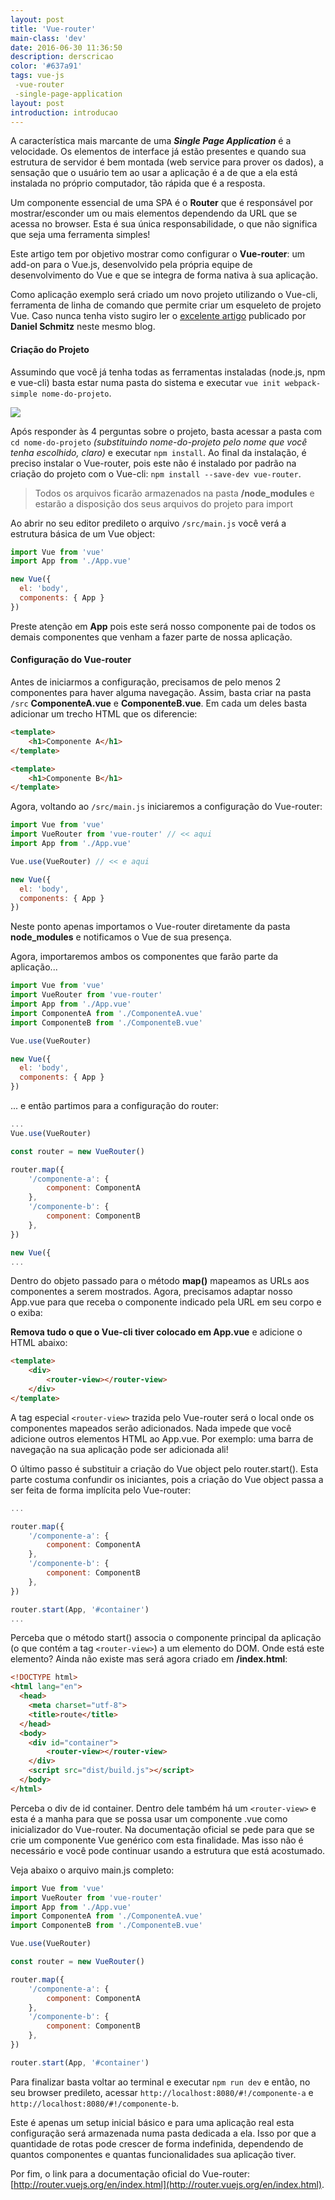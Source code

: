 ```yaml
---
layout: post
title: 'Vue-router'
main-class: 'dev'
date: 2016-06-30 11:36:50 
description: derscricao
color: '#637a91'
tags: vue-js
 -vue-router
 -single-page-application
layout: post
introduction: introducao
---
```


A característica mais marcante de uma ***Single Page Application*** é a velocidade. Os elementos de interface já estão presentes e quando sua estrutura de servidor é bem montada (web service para prover os dados), a sensação que o usuário tem ao usar a aplicação é a de que a ela está instalada no próprio computador, tão rápida que é a resposta.

Um componente essencial de uma SPA é o **Router** que é responsável por mostrar/esconder um ou mais elementos dependendo da URL que se acessa no browser. Esta é sua única responsabilidade, o que não significa que seja uma ferramenta simples!

Este artigo tem por objetivo mostrar como configurar o **Vue-router**: um add-on para o Vue.js, desenvolvido pela própria equipe de desenvolvimento do Vue e que se integra de forma nativa à sua aplicação.

Como aplicação exemplo será criado um novo projeto utilizando o Vue-cli, ferramenta de linha de comando que permite criar um esqueleto de projeto Vue. Caso nunca tenha visto sugiro ler o [excelente artigo](http://www.vuejs-brasil.com.br/crie-rapidamente-um-projeto-vue-com-vue-cli-e-browserify/) publicado por **Daniel Schmitz** neste mesmo blog.

#### Criação do Projeto

Assumindo que você já tenha todas as ferramentas instaladas (node.js, npm e vue-cli) basta estar numa pasta do sistema e executar `vue init webpack-simple nome-do-projeto`.

![](/content/images/2016/06/Screen-Shot-2016-06-30-at-7-53-40-AM.png)

Após responder às 4 perguntas sobre o projeto, basta acessar a pasta com `cd nome-do-projeto` *(substituindo nome-do-projeto pelo nome que você tenha escolhido, claro)* e executar `npm install`. Ao final da instalação, é preciso instalar o Vue-router, pois este não é instalado por padrão na criação do projeto com o Vue-cli: `npm install --save-dev vue-router`.

> Todos os arquivos ficarão armazenados na pasta **/node_modules** e estarão a disposição dos seus arquivos do projeto para import

Ao abrir no seu editor predileto o arquivo ```/src/main.js``` você verá a estrutura básica de um Vue object:

```javascript
import Vue from 'vue'
import App from './App.vue'

new Vue({
  el: 'body',
  components: { App }
})
```

Preste atenção em **App** pois este será nosso componente pai de todos os demais componentes que venham a fazer parte de nossa aplicação.

#### Configuração do Vue-router

Antes de iniciarmos a configuração, precisamos de pelo menos 2 componentes para haver alguma navegação. Assim, basta criar na pasta ```/src``` **ComponenteA.vue** e **ComponenteB.vue**. Em cada um deles basta adicionar um trecho HTML que os diferencie:

```html
<template>
    <h1>Componente A</h1>
</template>
```

```html
<template>
    <h1>Componente B</h1>
</template>
```

Agora, voltando ao ```/src/main.js``` iniciaremos a configuração do Vue-router:

```javascript
import Vue from 'vue'
import VueRouter from 'vue-router' // << aqui
import App from './App.vue'

Vue.use(VueRouter) // << e aqui

new Vue({
  el: 'body',
  components: { App }
})
```

Neste ponto apenas importamos o Vue-router diretamente da pasta **node_modules** e notificamos o Vue de sua presença.

Agora, importaremos ambos os componentes que farão parte da aplicação...

```javascript
import Vue from 'vue'
import VueRouter from 'vue-router'
import App from './App.vue'
import ComponenteA from './ComponenteA.vue'
import ComponenteB from './ComponenteB.vue'

Vue.use(VueRouter)

new Vue({
  el: 'body',
  components: { App }
})
```

... e então partimos para a configuração do router:

```javascript
...
Vue.use(VueRouter)

const router = new VueRouter()

router.map({
    '/componente-a': {
        component: ComponentA
    },
    '/componente-b': {
        component: ComponentB
    },
})

new Vue({
...
```

Dentro do objeto passado para o método **map()** mapeamos as URLs aos componentes a serem mostrados. Agora, precisamos adaptar nosso App.vue para que receba o componente indicado pela URL em seu corpo e o exiba:

**Remova tudo o que o Vue-cli tiver colocado em App.vue** e adicione o HTML abaixo:

```html
<template>
    <div>
        <router-view></router-view>
    </div>
</template>
```

A tag especial ```<router-view>``` trazida pelo Vue-router será o local onde os componentes mapeados serão adicionados. Nada impede que você adicione outros elementos HTML ao App.vue. Por exemplo: uma barra de navegação na sua aplicação pode ser adicionada ali!

O último passo é substituir a criação do Vue object pelo router.start(). Esta parte costuma confundir os iniciantes, pois a criação do Vue object passa a ser feita de forma implícita pelo Vue-router:

```javascript
...

router.map({
    '/componente-a': {
        component: ComponentA
    },
    '/componente-b': {
        component: ComponentB
    },
})

router.start(App, '#container')
...
```

Perceba que o método start() associa o componente principal da aplicação (o que contém a tag ```<router-view>```) a um elemento do DOM. Onde está este elemento? Ainda não existe mas será agora criado em **/index.html**:

```html
<!DOCTYPE html>
<html lang="en">
  <head>
    <meta charset="utf-8">
    <title>route</title>
  </head>
  <body>
    <div id="container">
        <router-view></router-view>
    </div>
    <script src="dist/build.js"></script>
  </body>
</html>
```

Perceba o div de id container. Dentro dele também há um ```<router-view>``` e esta é a manha para que se possa usar um componente .vue como inicializador do Vue-router. Na documentação oficial se pede para que se crie um componente Vue genérico com esta finalidade. Mas isso não é necessário e você pode continuar usando a estrutura que está acostumado.

Veja abaixo o arquivo main.js completo:

```javascript
import Vue from 'vue'
import VueRouter from 'vue-router'
import App from './App.vue'
import ComponenteA from './ComponenteA.vue'
import ComponenteB from './ComponenteB.vue'

Vue.use(VueRouter)

const router = new VueRouter()

router.map({
    '/componente-a': {
        component: ComponentA
    },
    '/componente-b': {
        component: ComponentB
    },
})

router.start(App, '#container')
```

Para finalizar basta voltar ao terminal e executar `npm run dev` e então, no seu browser predileto, acessar ```http://localhost:8080/#!/componente-a``` e ```http://localhost:8080/#!/componente-b```.

Este é apenas um setup inicial básico e para uma aplicação real esta configuração será armazenada numa pasta dedicada a ela. Isso por que a quantidade de rotas pode crescer de forma indefinida, dependendo de quantos componentes e quantas funcionalidades sua aplicação tiver.

Por fim, o link para a documentação oficial do Vue-router: [http://router.vuejs.org/en/index.html](http://router.vuejs.org/en/index.html).
